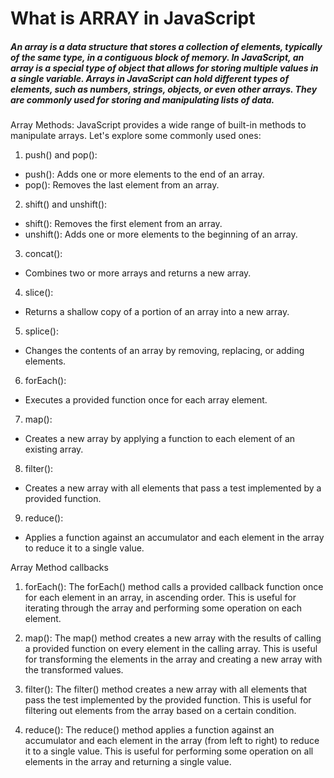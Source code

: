 # What is ARRAY in JavaScript
##### An array is a data structure that stores a collection of elements, typically of the same type, in a contiguous block of memory. In JavaScript, an array is a special type of object that allows for storing multiple values in a single variable. Arrays in JavaScript can hold different types of elements, such as numbers, strings, objects, or even other arrays. They are commonly used for storing and manipulating lists of data.


Array Methods:
JavaScript provides a wide range of built-in methods to manipulate arrays. Let's explore some commonly used ones:

1. push() and pop():
- push(): Adds one or more elements to the end of an array.
- pop(): Removes the last element from an array.

2. shift() and unshift():
- shift(): Removes the first element from an array.
- unshift(): Adds one or more elements to the beginning of an array.

3. concat():
- Combines two or more arrays and returns a new array.

4. slice():
- Returns a shallow copy of a portion of an array into a new array.

5. splice():
- Changes the contents of an array by removing, replacing, or adding elements.

6. forEach():
- Executes a provided function once for each array element.

7. map():
- Creates a new array by applying a function to each element of an existing array.

8. filter():
- Creates a new array with all elements that pass a test implemented by a provided function.

9. reduce():
- Applies a function against an accumulator and each element in the array to reduce it to a single value.




Array Method callbacks
1. forEach(): The forEach() method calls a provided callback function once for each element in an array, in ascending order. This is useful for iterating through the array and performing some operation on each element.

2. map(): The map() method creates a new array with the results of calling a provided function on every element in the calling array. This is useful for transforming the elements in the array and creating a new array with the transformed values.

3. filter(): The filter() method creates a new array with all elements that pass the test implemented by the provided function. This is useful for filtering out elements from the array based on a certain condition.

4. reduce(): The reduce() method applies a function against an accumulator and each element in the array (from left to right) to reduce it to a single value. This is useful for performing some operation on all elements in the array and returning a single value.